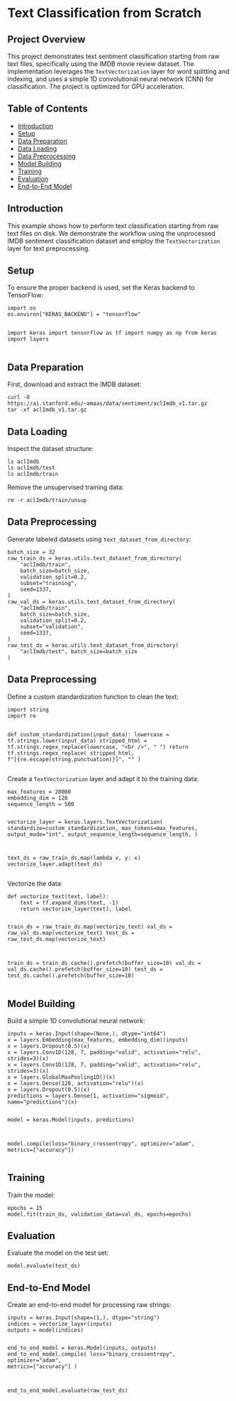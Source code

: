 <!DOCTYPE html>
<html lang="en">
<head>
    <meta charset="UTF-8">
    <meta name="viewport" content="width=device-width, initial-scale=1.0">
</head>
<body>

<h1>Text Classification from Scratch</h1>

<h2>Project Overview</h2>
<p>This project demonstrates text sentiment classification starting from raw text files, specifically using the IMDB movie review dataset. The implementation leverages the <code>TextVectorization</code> layer for word splitting and indexing, and uses a simple 1D convolutional neural network (CNN) for classification. The project is optimized for GPU acceleration.</p>

<h2>Table of Contents</h2>
<ul>
    <li><a href="#introduction">Introduction</a></li>
    <li><a href="#setup">Setup</a></li>
    <li><a href="#data-preparation">Data Preparation</a></li>
    <li><a href="#data-loading">Data Loading</a></li>
    <li><a href="#data-preprocessing">Data Preprocessing</a></li>
    <li><a href="#model-building">Model Building</a></li>
    <li><a href="#training">Training</a></li>
    <li><a href="#evaluation">Evaluation</a></li>
    <li><a href="#end-to-end-model">End-to-End Model</a></li>
</ul>

<h2 id="introduction">Introduction</h2>
<p>This example shows how to perform text classification starting from raw text files on disk. We demonstrate the workflow using the unprocessed IMDB sentiment classification dataset and employ the <code>TextVectorization</code> layer for text preprocessing.</p>

<h2 id="setup">Setup</h2>
<p>To ensure the proper backend is used, set the Keras backend to TensorFlow:</p>
<pre><code>import os
os.environ["KERAS_BACKEND"] = "tensorflow"

import keras
import tensorflow as tf
import numpy as np
from keras import layers
</code></pre>

<h2 id="data-preparation">Data Preparation</h2>
<p>First, download and extract the IMDB dataset:</p>
<pre><code>curl -O https://ai.stanford.edu/~amaas/data/sentiment/aclImdb_v1.tar.gz
tar -xf aclImdb_v1.tar.gz
</code></pre>

<h2 id="data-loading">Data Loading</h2>
<p>Inspect the dataset structure:</p>
<pre><code>ls aclImdb
ls aclImdb/test
ls aclImdb/train
</code></pre>
<p>Remove the unsupervised training data:</p>
<pre><code>rm -r aclImdb/train/unsup
</code></pre>

<h2 id="data-preprocessing">Data Preprocessing</h2>
<p>Generate labeled datasets using <code>text_dataset_from_directory</code>:</p>
<pre><code>batch_size = 32
raw_train_ds = keras.utils.text_dataset_from_directory(
    "aclImdb/train",
    batch_size=batch_size,
    validation_split=0.2,
    subset="training",
    seed=1337,
)
raw_val_ds = keras.utils.text_dataset_from_directory(
    "aclImdb/train",
    batch_size=batch_size,
    validation_split=0.2,
    subset="validation",
    seed=1337,
)
raw_test_ds = keras.utils.text_dataset_from_directory(
    "aclImdb/test", batch_size=batch_size
)
</code></pre>

<h2 id="data-preprocessing">Data Preprocessing</h2>
<p>Define a custom standardization function to clean the text:</p>
<pre><code>import string
import re

def custom_standardization(input_data):
    lowercase = tf.strings.lower(input_data)
    stripped_html = tf.strings.regex_replace(lowercase, "&lt;br /&gt;", " ")
    return tf.strings.regex_replace(
        stripped_html, f"[{re.escape(string.punctuation)}]", ""
    )
</code></pre>
<p>Create a <code>TextVectorization</code> layer and adapt it to the training data:</p>
<pre><code>max_features = 20000
embedding_dim = 128
sequence_length = 500

vectorize_layer = keras.layers.TextVectorization(
    standardize=custom_standardization,
    max_tokens=max_features,
    output_mode="int",
    output_sequence_length=sequence_length,
)

text_ds = raw_train_ds.map(lambda x, y: x)
vectorize_layer.adapt(text_ds)
</code></pre>
<p>Vectorize the data:</p>
<pre><code>def vectorize_text(text, label):
    text = tf.expand_dims(text, -1)
    return vectorize_layer(text), label

train_ds = raw_train_ds.map(vectorize_text)
val_ds = raw_val_ds.map(vectorize_text)
test_ds = raw_test_ds.map(vectorize_text)

train_ds = train_ds.cache().prefetch(buffer_size=10)
val_ds = val_ds.cache().prefetch(buffer_size=10)
test_ds = test_ds.cache().prefetch(buffer_size=10)
</code></pre>

<h2 id="model-building">Model Building</h2>
<p>Build a simple 1D convolutional neural network:</p>
<pre><code>inputs = keras.Input(shape=(None,), dtype="int64")
x = layers.Embedding(max_features, embedding_dim)(inputs)
x = layers.Dropout(0.5)(x)
x = layers.Conv1D(128, 7, padding="valid", activation="relu", strides=3)(x)
x = layers.Conv1D(128, 7, padding="valid", activation="relu", strides=3)(x)
x = layers.GlobalMaxPooling1D()(x)
x = layers.Dense(128, activation="relu")(x)
x = layers.Dropout(0.5)(x)
predictions = layers.Dense(1, activation="sigmoid", name="predictions")(x)

model = keras.Model(inputs, predictions)

model.compile(loss="binary_crossentropy", optimizer="adam", metrics=["accuracy"])
</code></pre>

<h2 id="training">Training</h2>
<p>Train the model:</p>
<pre><code>epochs = 15
model.fit(train_ds, validation_data=val_ds, epochs=epochs)
</code></pre>

<h2 id="evaluation">Evaluation</h2>
<p>Evaluate the model on the test set:</p>
<pre><code>model.evaluate(test_ds)
</code></pre>

<h2 id="end-to-end-model">End-to-End Model</h2>
<p>Create an end-to-end model for processing raw strings:</p>
<pre><code>inputs = keras.Input(shape=(1,), dtype="string")
indices = vectorize_layer(inputs)
outputs = model(indices)

end_to_end_model = keras.Model(inputs, outputs)
end_to_end_model.compile(
    loss="binary_crossentropy", optimizer="adam", metrics=["accuracy"]
)

end_to_end_model.evaluate(raw_test_ds)
</code></pre>

</body>
</html>
